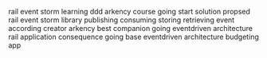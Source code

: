 rail event storm learning ddd arkency course going start solution propsed rail event storm library publishing consuming storing retrieving event according creator arkency best companion going eventdriven architecture rail application consequence going base eventdriven architecture budgeting app